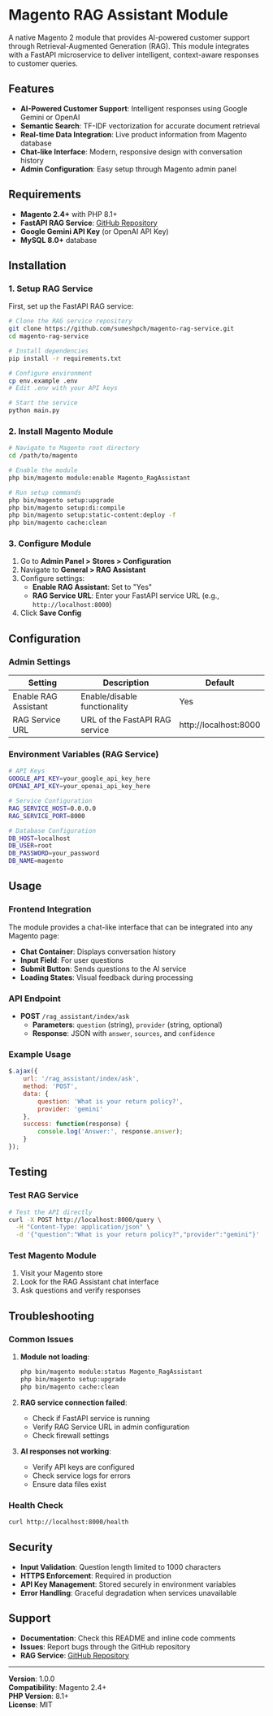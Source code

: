 # Magento RAG Assistant Module

A native Magento 2 module that provides AI-powered customer support through Retrieval-Augmented Generation (RAG). This module integrates with a FastAPI microservice to deliver intelligent, context-aware responses to customer queries.

## Features

- **AI-Powered Customer Support**: Intelligent responses using Google Gemini or OpenAI
- **Semantic Search**: TF-IDF vectorization for accurate document retrieval
- **Real-time Data Integration**: Live product information from Magento database
- **Chat-like Interface**: Modern, responsive design with conversation history
- **Admin Configuration**: Easy setup through Magento admin panel

## Requirements

- **Magento 2.4+** with PHP 8.1+
- **FastAPI RAG Service**: [GitHub Repository](https://github.com/sumeshpch/magento-rag-service)
- **Google Gemini API Key** (or OpenAI API Key)
- **MySQL 8.0+** database

## Installation

### 1. Setup RAG Service

First, set up the FastAPI RAG service:

```bash
# Clone the RAG service repository
git clone https://github.com/sumeshpch/magento-rag-service.git
cd magento-rag-service

# Install dependencies
pip install -r requirements.txt

# Configure environment
cp env.example .env
# Edit .env with your API keys

# Start the service
python main.py
```

### 2. Install Magento Module

```bash
# Navigate to Magento root directory
cd /path/to/magento

# Enable the module
php bin/magento module:enable Magento_RagAssistant

# Run setup commands
php bin/magento setup:upgrade
php bin/magento setup:di:compile
php bin/magento setup:static-content:deploy -f
php bin/magento cache:clean
```

### 3. Configure Module

1. Go to **Admin Panel > Stores > Configuration**
2. Navigate to **General > RAG Assistant**
3. Configure settings:
   - **Enable RAG Assistant**: Set to "Yes"
   - **RAG Service URL**: Enter your FastAPI service URL (e.g., `http://localhost:8000`)
4. Click **Save Config**

## Configuration

### Admin Settings

| Setting | Description | Default |
|---------|-------------|---------|
| Enable RAG Assistant | Enable/disable functionality | Yes |
| RAG Service URL | URL of the FastAPI RAG service | http://localhost:8000 |

### Environment Variables (RAG Service)

```bash
# API Keys
GOOGLE_API_KEY=your_google_api_key_here
OPENAI_API_KEY=your_openai_api_key_here

# Service Configuration
RAG_SERVICE_HOST=0.0.0.0
RAG_SERVICE_PORT=8000

# Database Configuration
DB_HOST=localhost
DB_USER=root
DB_PASSWORD=your_password
DB_NAME=magento
```

## Usage

### Frontend Integration

The module provides a chat-like interface that can be integrated into any Magento page:

- **Chat Container**: Displays conversation history
- **Input Field**: For user questions
- **Submit Button**: Sends questions to the AI service
- **Loading States**: Visual feedback during processing

### API Endpoint

- **POST** `/rag_assistant/index/ask`
  - **Parameters**: `question` (string), `provider` (string, optional)
  - **Response**: JSON with `answer`, `sources`, and `confidence`

### Example Usage

```javascript
$.ajax({
    url: '/rag_assistant/index/ask',
    method: 'POST',
    data: {
        question: 'What is your return policy?',
        provider: 'gemini'
    },
    success: function(response) {
        console.log('Answer:', response.answer);
    }
});
```

## Testing

### Test RAG Service

```bash
# Test the API directly
curl -X POST http://localhost:8000/query \
  -H "Content-Type: application/json" \
  -d '{"question":"What is your return policy?","provider":"gemini"}'
```

### Test Magento Module

1. Visit your Magento store
2. Look for the RAG Assistant chat interface
3. Ask questions and verify responses

## Troubleshooting

### Common Issues

1. **Module not loading**:
   ```bash
   php bin/magento module:status Magento_RagAssistant
   php bin/magento setup:upgrade
   php bin/magento cache:clean
   ```

2. **RAG service connection failed**:
   - Check if FastAPI service is running
   - Verify RAG Service URL in admin configuration
   - Check firewall settings

3. **AI responses not working**:
   - Verify API keys are configured
   - Check service logs for errors
   - Ensure data files exist

### Health Check

```bash
curl http://localhost:8000/health
```

## Security

- **Input Validation**: Question length limited to 1000 characters
- **HTTPS Enforcement**: Required in production
- **API Key Management**: Stored securely in environment variables
- **Error Handling**: Graceful degradation when services unavailable

## Support

- **Documentation**: Check this README and inline code comments
- **Issues**: Report bugs through the GitHub repository
- **RAG Service**: [GitHub Repository](https://github.com/sumeshpch/magento-rag-service)

---

**Version**: 1.0.0  
**Compatibility**: Magento 2.4+  
**PHP Version**: 8.1+  
**License**: MIT 
